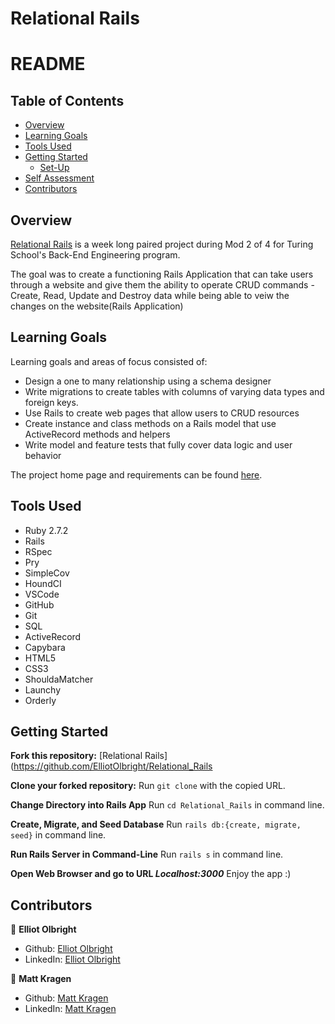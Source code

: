 # Relational Rails 

# README

## Table of Contents

- [Overview](#overview)
- [Learning Goals](#learning-goals)
- [Tools Used](#tools-used)
- [Getting Started](#getting-started)
  - [Set-Up](#Set-up)
- [Self Assessment](#self-assessment)
- [Contributors](#contributors)

## Overview

[Relational Rails](https://github.com/ElliotOlbright/Relational_Rails) is a week long paired project during Mod 2 of 4 for Turing School's Back-End Engineering program.

The goal was to create a functioning Rails Application that can take users through a website and give them the ability to operate CRUD commands - Create, Read, Update and Destroy data while being able to veiw the changes on the website(Rails Application)

## Learning Goals

Learning goals and areas of focus consisted of:
- Design a one to many relationship using a schema designer
- Write migrations to create tables with columns of varying data types and foreign keys.
- Use Rails to create web pages that allow users to CRUD resources
- Create instance and class methods on a Rails model that use ActiveRecord methods and helpers
- Write model and feature tests that fully cover data logic and user behavior

The project home page and requirements can be found [here](https://backend.turing.edu/module2/projects/relational_rails).

## Tools Used

- Ruby 2.7.2
- Rails
- RSpec
- Pry
- SimpleCov
- HoundCI
- VSCode
- GitHub
- Git
- SQL
- ActiveRecord
- Capybara
- HTML5
- CSS3
- ShouldaMatcher
- Launchy
- Orderly

## Getting Started

**Fork this repository:** [Relational Rails](https://github.com/ElliotOlbright/Relational_Rails

**Clone your forked repository:** Run `git clone` with the copied URL.

**Change Directory into Rails App** Run `cd Relational_Rails` in command line.

**Create, Migrate, and Seed Database** Run `rails db:{create, migrate, seed}` in command line.

**Run Rails Server in Command-Line** Run `rails s` in command line.

**Open Web Browser and go to URL *Localhost:3000*** Enjoy the app :)


## Contributors

👤  **Elliot Olbright** 
- Github: [Elliot Olbright](https://github.com/ElliotOlbright)
- LinkedIn: [Elliot Olbright](https://www.linkedin.com/in/elliotolbright/)

👤  **Matt Kragen**
- Github: [Matt Kragen](https://github.com/InOmn1aParatus)
- LinkedIn: [Matt Kragen](https://www.linkedin.com/in/mattkragen/)
